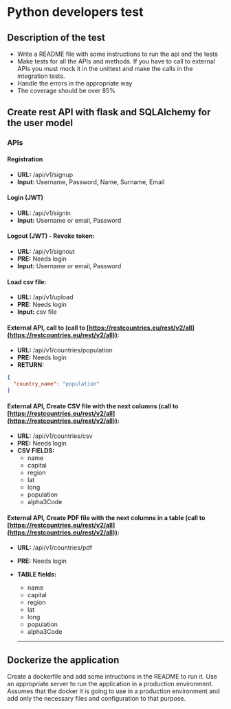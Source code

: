 # Python developers test

## Description of the test

- Write a README file with some instructions to run the api and the tests
- Make tests for all the APIs and methods. If you have to call to external APIs you must mock it in the unittest and make the calls in the integration tests.
- Handle the errors in the appropriate way
- The coverage should be over 85%

## Create rest API with flask and SQLAlchemy for the user model

### APIs

#### Registration

- **URL:** /api/v1/signup
- **Input:** Username, Password, Name, Surname, Email

#### Login (JWT)

- **URL:** /api/v1/signin
- **Input:** Username or email, Password

#### Logout (JWT) - Revoke token:

- **URL:** /api/v1/signout
- **PRE:** Needs login
- **Input:** Username or email, Password

#### Load csv file:

- **URL:** /api/v1/upload
- **PRE:** Needs login
- **Input:** csv file

#### External API, call to (call to [https://restcountries.eu/rest/v2/all](https://restcountries.eu/rest/v2/all)):

- **URL:** /api/v1/countries/population
- **PRE:** Needs login
- **RETURN:**

```json
{
  "country_name": "population"
}
```

#### External API, Create CSV file with the next columns (call to [https://restcountries.eu/rest/v2/all](https://restcountries.eu/rest/v2/all)):

- **URL:** /api/v1/countries/csv
- **PRE:** Needs login
- **CSV FIELDS:**
  - name
  - capital
  - region
  - lat
  - long
  - population
  - alpha3Code

#### External API, Create PDF file with the next columns in a table (call to [https://restcountries.eu/rest/v2/all](https://restcountries.eu/rest/v2/all)):

- **URL:** /api/v1/countries/pdf
- **PRE:** Needs login
- **TABLE fields:**

  - name
  - capital
  - region
  - lat
  - long
  - population
  - alpha3Code

  ***

## Dockerize the application

Create a dockerfile and add some intructions in the README to run it.
Use an appropriate server to run the application in a production environment.
Assumes that the docker it is going to use in a production environment and add only the necessary files and configuration to that purpose.
